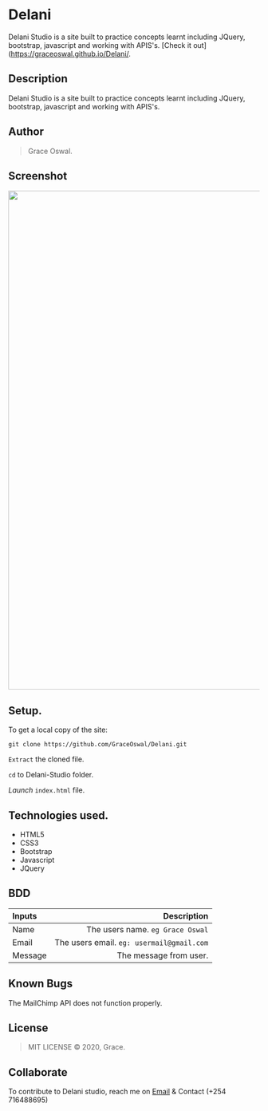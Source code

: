 # Delani
Delani Studio is a site built to practice concepts learnt including JQuery, bootstrap, javascript and working with APIS's.
[Check it out](https://graceoswal.github.io/Delani/.
## Description

Delani Studio is a site built to practice concepts learnt including JQuery, bootstrap, javascript and working with APIS's.

## Author

>Grace Oswal.

## Screenshot

<img src="home/moringa/Desktop/Delani/images/screenshot_images" width="1000">

## Setup.

To get a local copy of the site:

`git clone https://github.com/GraceOswal/Delani.git`

`Extract` the cloned file.

`cd` to Delani-Studio folder.

_Launch_ `index.html` file.

## Technologies used.

- HTML5
- CSS3
- Bootstrap
- Javascript
- JQuery

## BDD

| Inputs    |                              Description |
| :------   | ---------------------------------------: |
| Name      |     The users name. `eg Grace Oswal` |
| Email     | The users email. `eg: usermail@gmail.com` |
| Message   |               The message from user. |

## Known Bugs

The MailChimp API does not function properly.

## License

> MIT LICENSE &copy; 2020, Grace.

## Collaborate

To contribute to Delani studio, reach me on [Email](graceoswal88@gmail.com) & Contact (+254 716488695)
